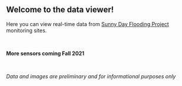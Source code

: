 ## Welcome to the data viewer!

Here you can view real-time data from 
<a href="https://tarheels.live/sunnydayflood/" target="_blank">Sunny Day Flooding Project</a> 
monitoring sites.

</br>

**More sensors coming Fall 2021**

</br>

*Data and images are preliminary and for informational purposes only*
